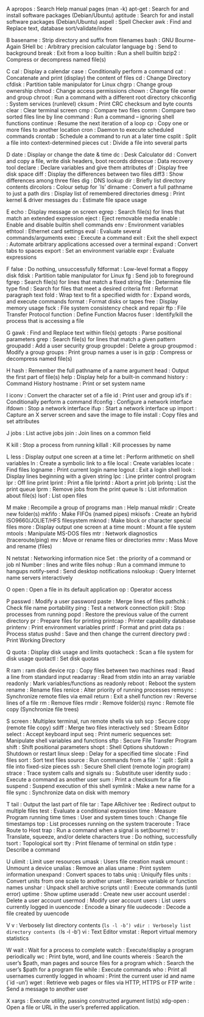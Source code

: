 A
apropos : Search Help manual pages (man -k)
apt-get : Search for and install software packages (Debian/Ubuntu)
aptitude : Search for and install software packages (Debian/Ubuntu)
aspell : Spell Checker
awk : Find and Replace text, database sort/validate/index

B
basename : Strip directory and suffix from filenames
bash : GNU Bourne-Again SHell
bc : Arbitrary precision calculator language
bg : Send to background
break : Exit from a loop
builtin : Run a shell builtin
bzip2 : Compress or decompress named file(s)

C
cal : Display a calendar
case : Conditionally perform a command
cat : Concatenate and print (display) the content of files
cd : Change Directory
cfdisk : Partition table manipulator for Linux
chgrp : Change group ownership
chmod : Change access permissions
chown : Change file owner and group
chroot : Run a command with a different root directory
chkconfig : System services (runlevel)
cksum : Print CRC checksum and byte counts
clear : Clear terminal screen
cmp : Compare two files
comm : Compare two sorted files line by line
command : Run a command – ignoring shell functions
continue : Resume the next iteration of a loop
cp : Copy one or more files to another location
cron : Daemon to execute scheduled commands
crontab : Schedule a command to run at a later time
csplit : Split a file into context-determined pieces
cut : Divide a file into several parts

D
date : Display or change the date & time
dc : Desk Calculator
dd : Convert and copy a file, write disk headers, boot records
ddrescue : Data recovery tool
declare : Declare variables and give them attributes
df : Display free disk space
diff : Display the differences between two files
diff3 : Show differences among three files
dig : DNS lookup
dir : Briefly list directory contents
dircolors : Colour setup for `ls’
dirname : Convert a full pathname to just a path
dirs : Display list of remembered directories
dmesg : Print kernel & driver messages
du : Estimate file space usage

E
echo : Display message on screen
egrep : Search file(s) for lines that match an extended expression
eject : Eject removable media
enable : Enable and disable builtin shell commands
env : Environment variables
ethtool : Ethernet card settings
eval : Evaluate several commands/arguments
exec : Execute a command
exit : Exit the shell
expect : Automate arbitrary applications accessed over a terminal
expand : Convert tabs to spaces
export : Set an environment variable
expr : Evaluate expressions

F
false : Do nothing, unsuccessfully
fdformat : Low-level format a floppy disk
fdisk : Partition table manipulator for Linux
fg : Send job to foreground
fgrep : Search file(s) for lines that match a fixed string
file : Determine file type
find : Search for files that meet a desired criteria
fmt : Reformat paragraph text
fold : Wrap text to fit a specified width
for : Expand words, and execute commands
format : Format disks or tapes
free : Display memory usage
fsck : File system consistency check and repair
ftp : File Transfer Protocol
function : Define Function Macros
fuser : Identify/kill the process that is accessing a file

G
gawk : Find and Replace text within file(s)
getopts : Parse positional parameters
grep : Search file(s) for lines that match a given pattern
groupadd : Add a user security group
groupdel : Delete a group
groupmod : Modify a group
groups : Print group names a user is in
gzip : Compress or decompress named file(s)

H
hash : Remember the full pathname of a name argument
head : Output the first part of file(s)
help : Display help for a built-in command
history : Command History
hostname : Print or set system name

I
iconv : Convert the character set of a file
id : Print user and group id’s
if : Conditionally perform a command
ifconfig : Configure a network interface
ifdown : Stop a network interface
ifup : Start a network interface up
import : Capture an X server screen and save the image to file
install : Copy files and set attributes

J
jobs : List active jobs
join : Join lines on a common field

K
kill : Stop a process from running
killall : Kill processes by name

L
less : Display output one screen at a time
let : Perform arithmetic on shell variables
ln : Create a symbolic link to a file
local : Create variables
locate : Find files
logname : Print current login name
logout : Exit a login shell
look : Display lines beginning with a given string
lpc : Line printer control program
lpr : Off line print
lprint : Print a file
lprintd : Abort a print job
lprintq : List the print queue
lprm : Remove jobs from the print queue
ls : List information about file(s)
lsof : List open files

M
make : Recompile a group of programs
man : Help manual
mkdir : Create new folder(s)
mkfifo : Make FIFOs (named pipes)
mkisofs : Create an hybrid ISO9660/JOLIET/HFS filesystem
mknod : Make block or character special files
more : Display output one screen at a time
mount : Mount a file system
mtools : Manipulate MS-DOS files
mtr : Network diagnostics (traceroute/ping)
mv : Move or rename files or directories
mmv : Mass Move and rename (files)

N
netstat : Networking information
nice Set : the priority of a command or job nl
Number : lines and write files
nohup : Run a command immune to hangups
notify-send : Send desktop notifications
nslookup : Query Internet name servers interactively

O
open : Open a file in its default application
op : Operator access

P
passwd : Modify a user password
paste : Merge lines of files
pathchk : Check file name portability
ping : Test a network connection
pkill : Stop processes from running
popd : Restore the previous value of the current directory
pr : Prepare files for printing
printcap : Printer capability database
printenv : Print environment variables
printf : Format and print data
ps : Process status
pushd : Save and then change the current directory
pwd : Print Working Directory

Q
quota : Display disk usage and limits
quotacheck : Scan a file system for disk usage
quotactl : Set disk quotas

R
ram : ram disk device
rcp : Copy files between two machines
read : Read a line from standard input
readarray : Read from stdin into an array variable
readonly : Mark variables/functions as readonly
reboot : Reboot the system
rename : Rename files
renice : Alter priority of running processes
remsync : Synchronize remote files via email
return : Exit a shell function
rev : Reverse lines of a file
rm : Remove files
rmdir : Remove folder(s)
rsync : Remote file copy (Synchronize file trees)

S
screen : Multiplex terminal, run remote shells via ssh
scp : Secure copy (remote file copy)
sdiff : Merge two files interactively
sed : Stream Editor
select : Accept keyboard input
seq : Print numeric sequences
set: Manipulate shell variables and functions
sftp : Secure File Transfer Program
shift : Shift positional parameters
shopt : Shell Options
shutdown : Shutdown or restart linux
sleep : Delay for a specified time
slocate : Find files
sort : Sort text files
source : Run commands from a file `.’
split : Split a file into fixed-size pieces
ssh : Secure Shell client (remote login program)
strace : Trace system calls and signals
su : Substitute user identity
sudo : Execute a command as another user
sum : Print a checksum for a file
suspend : Suspend execution of this shell
symlink : Make a new name for a file
sync : Synchronize data on disk with memory

T
tail : Output the last part of file
tar : Tape ARchiver
tee : Redirect output to multiple files
test : Evaluate a conditional expression
time : Measure Program running time
times : User and system times
touch : Change file timestamps
top : List processes running on the system
traceroute : Trace Route to Host
trap : Run a command when a signal is set(bourne)
tr : Translate, squeeze, and/or delete characters
true : Do nothing, successfully
tsort : Topological sort
tty : Print filename of terminal on stdin
type : Describe a command

U
ulimit : Limit user resources
umask : Users file creation mask
umount : Unmount a device
unalias : Remove an alias
uname : Print system information
unexpand : Convert spaces to tabs
uniq : Uniquify files
units : Convert units from one scale to another
unset : Remove variable or function names
unshar : Unpack shell archive scripts
until : Execute commands (until error)
uptime : Show uptime
useradd : Create new user account
userdel : Delete a user account
usermod : Modify user account
users : List users currently logged in
uuencode : Encode a binary file
uudecode : Decode a file created by uuencode

V
v : Verbosely list directory contents (`ls -l -b’) vdir : Verbosely list directory contents (`ls -l -b’)
vi : Text Editor
vmstat : Report virtual memory statistics

W
wait : Wait for a process to complete
watch : Execute/display a program periodically
wc : Print byte, word, and line counts
whereis : Search the user’s $path, man pages and source files for a program
which : Search the user’s $path for a program file
while : Execute commands
who : Print all usernames currently logged in
whoami : Print the current user id and name (`id -un’)
wget : Retrieve web pages or files via HTTP, HTTPS or FTP
write : Send a message to another user

X
xargs : Execute utility, passing constructed argument list(s)
xdg-open : Open a file or URL in the user’s preferred application.
